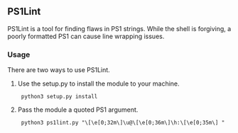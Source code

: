 ## PS1Lint

PS1Lint is a tool for finding flaws in PS1 strings. While the shell is forgiving, a poorly formatted PS1 can cause line wrapping issues.

### Usage

There are two ways to use PS1Lint.

1. Use the setup.py to install the module to your machine.

        python3 setup.py install

2. Pass the module a quoted PS1 argument.

        python3 ps1lint.py "\[\e[0;32m\]\u@\[\e[0;36m\]\h:\[\e[0;35m\] "

